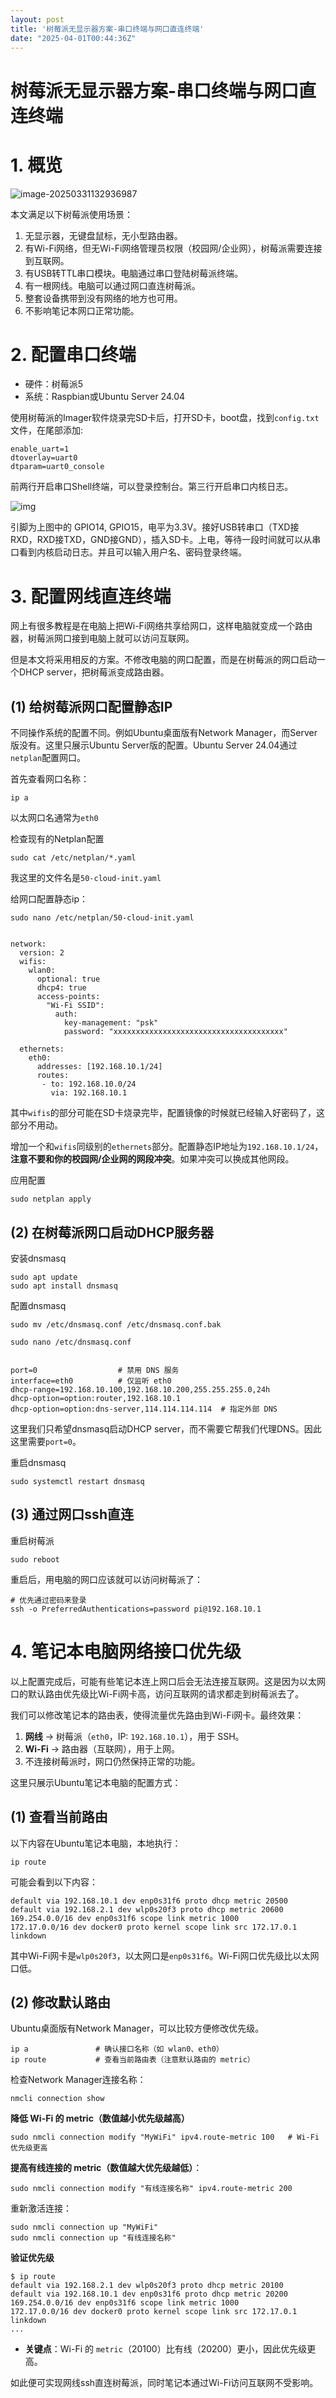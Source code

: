 ```yaml
---
layout: post
title: '树莓派无显示器方案-串口终端与网口直连终端'
date: "2025-04-01T00:44:36Z"
---
```

树莓派无显示器方案-串口终端与网口直连终端
=====================

1\. 概览
======

![image-20250331132936987](https://jayant-blog-imgs.oss-cn-hangzhou.aliyuncs.com/image-20250331132936987.webp)

本文满足以下树莓派使用场景：

1.  无显示器，无键盘鼠标，无小型路由器。
2.  有Wi-Fi网络，但无Wi-Fi网络管理员权限（校园网/企业网），树莓派需要连接到互联网。
3.  有USB转TTL串口模块。电脑通过串口登陆树莓派终端。
4.  有一根网线。电脑可以通过网口直连树莓派。
5.  整套设备携带到没有网络的地方也可用。
6.  不影响笔记本网口正常功能。

2\. 配置串口终端
==========

*   硬件：树莓派5
*   系统：Raspbian或Ubuntu Server 24.04

使用树莓派的Imager软件烧录完SD卡后，打开SD卡，boot盘，找到`config.txt`文件，在尾部添加:

    enable_uart=1
    dtoverlay=uart0
    dtparam=uart0_console
    

前两行开启串口Shell终端，可以登录控制台。第三行开启串口内核日志。

![img](https://jayant-blog-imgs.oss-cn-hangzhou.aliyuncs.com/7_5_5c4a976d-c917-4049-ba8f-85bb33d52568_1024x1024.webp)

引脚为上图中的 GPIO14, GPIO15，电平为3.3V。接好USB转串口（TXD接RXD，RXD接TXD，GND接GND），插入SD卡。上电，等待一段时间就可以从串口看到内核启动日志。并且可以输入用户名、密码登录终端。

3\. 配置网线直连终端
============

网上有很多教程是在电脑上把Wi-Fi网络共享给网口，这样电脑就变成一个路由器，树莓派网口接到电脑上就可以访问互联网。

但是本文将采用相反的方案。不修改电脑的网口配置，而是在树莓派的网口启动一个DHCP server，把树莓派变成路由器。

(1) 给树莓派网口配置静态IP
----------------

不同操作系统的配置不同。例如Ubuntu桌面版有Network Manager，而Server版没有。这里只展示Ubuntu Server版的配置。Ubuntu Server 24.04通过`netplan`配置网口。

首先查看网口名称：

    ip a
    

以太网口名通常为`eth0`

检查现有的Netplan配置

    sudo cat /etc/netplan/*.yaml
    

我这里的文件名是`50-cloud-init.yaml`

给网口配置静态ip：

    sudo nano /etc/netplan/50-cloud-init.yaml
    

    network:
      version: 2
      wifis:
        wlan0:
          optional: true
          dhcp4: true
          access-points:
            "Wi-Fi SSID":
              auth:
                key-management: "psk"
                password: "xxxxxxxxxxxxxxxxxxxxxxxxxxxxxxxxxxxxxx"
      
      ethernets:
        eth0:
          addresses: [192.168.10.1/24]
          routes:
           - to: 192.168.10.0/24
             via: 192.168.10.1
    

其中`wifis`的部分可能在SD卡烧录完毕，配置镜像的时候就已经输入好密码了，这部分不用动。

增加一个和`wifis`同级别的`ethernets`部分。配置静态IP地址为`192.168.10.1/24`，**注意不要和你的校园网/企业网的网段冲突**。如果冲突可以换成其他网段。

应用配置

    sudo netplan apply
    

(2) 在树莓派网口启动DHCP服务器
-------------------

安装dnsmasq

    sudo apt update
    sudo apt install dnsmasq
    

配置dnsmasq

    sudo mv /etc/dnsmasq.conf /etc/dnsmasq.conf.bak
    
    sudo nano /etc/dnsmasq.conf
    

    port=0                  # 禁用 DNS 服务
    interface=eth0          # 仅监听 eth0
    dhcp-range=192.168.10.100,192.168.10.200,255.255.255.0,24h
    dhcp-option=option:router,192.168.10.1
    dhcp-option=option:dns-server,114.114.114.114  # 指定外部 DNS
    

这里我们只希望dnsmasq启动DHCP server，而不需要它帮我们代理DNS。因此这里需要`port=0`。

重启dnsmasq

    sudo systemctl restart dnsmasq
    

(3) 通过网口ssh直连
-------------

重启树莓派

    sudo reboot
    

重启后，用电脑的网口应该就可以访问树莓派了：

    # 优先通过密码来登录
    ssh -o PreferredAuthentications=password pi@192.168.10.1
    

4\. 笔记本电脑网络接口优先级
================

以上配置完成后，可能有些笔记本连上网口后会无法连接互联网。这是因为以太网口的默认路由优先级比Wi-Fi网卡高，访问互联网的请求都走到树莓派去了。

我们可以修改笔记本的路由表，使得流量优先路由到Wi-Fi网卡。最终效果：

1.  **网线** → 树莓派（`eth0`，IP: `192.168.10.1`），用于 SSH。
2.  **Wi-Fi** → 路由器（互联网），用于上网。
3.  不连接树莓派时，网口仍然保持正常的功能。

这里只展示Ubuntu笔记本电脑的配置方式：

(1) 查看当前路由
----------

以下内容在Ubuntu笔记本电脑，本地执行：

    ip route
    

可能会看到以下内容：

    default via 192.168.10.1 dev enp0s31f6 proto dhcp metric 20500 
    default via 192.168.2.1 dev wlp0s20f3 proto dhcp metric 20600 
    169.254.0.0/16 dev enp0s31f6 scope link metric 1000 
    172.17.0.0/16 dev docker0 proto kernel scope link src 172.17.0.1 linkdown
    

其中Wi-Fi网卡是`wlp0s20f3`，以太网口是`enp0s31f6`。Wi-Fi网口优先级比以太网口低。

(2) 修改默认路由
----------

Ubuntu桌面版有Network Manager，可以比较方便修改优先级。

    ip a               # 确认接口名称（如 wlan0、eth0）
    ip route           # 查看当前路由表（注意默认路由的 metric）
    

检查Network Manager连接名称：

    nmcli connection show
    

**降低 Wi-Fi 的 metric（数值越小优先级越高）**

    sudo nmcli connection modify "MyWiFi" ipv4.route-metric 100   # Wi-Fi 优先级更高
    

**提高有线连接的 metric（数值越大优先级越低）**：

    sudo nmcli connection modify "有线连接名称" ipv4.route-metric 200
    

重新激活连接：

    sudo nmcli connection up "MyWiFi"
    sudo nmcli connection up "有线连接名称"
    

**验证优先级**

    $ ip route
    default via 192.168.2.1 dev wlp0s20f3 proto dhcp metric 20100 
    default via 192.168.10.1 dev enp0s31f6 proto dhcp metric 20200 
    169.254.0.0/16 dev enp0s31f6 scope link metric 1000 
    172.17.0.0/16 dev docker0 proto kernel scope link src 172.17.0.1 linkdown 
    ...
    

*   **关键点**：Wi-Fi 的 `metric`（20100）比有线（20200）更小，因此优先级更高。

如此便可实现网线ssh直连树莓派，同时笔记本通过Wi-Fi访问互联网不受影响。